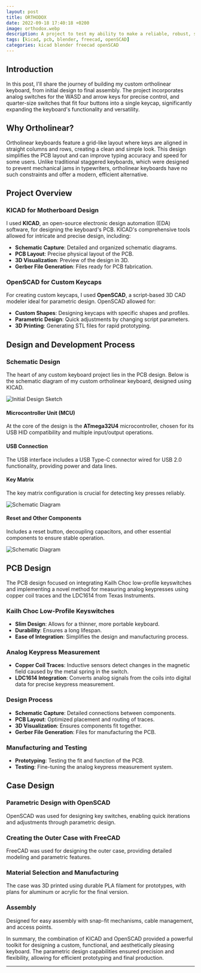 ```yaml
---
layout: post
title: ORTHODOX
date: 2022-09-18 17:40:18 +0200
image: orthodox.webp
description: A project to test my ability to make a reliable, robust, sleek and unique device.
tags: [kicad, pcb, blender, freecad, openSCAD] 
categories: kicad blender freecad openSCAD
---
```


## **Introduction**

In this post, I'll share the journey of building my custom ortholinear keyboard, from initial design to final assembly. The project incorporates analog switches for the WASD and arrow keys for precise control, and quarter-size switches that fit four buttons into a single keycap, significantly expanding the keyboard's functionality and versatility.

## **Why Ortholinear?**

Ortholinear keyboards feature a grid-like layout where keys are aligned in straight columns and rows, creating a clean and simple look. This design simplifies the PCB layout and can improve typing accuracy and speed for some users. Unlike traditional staggered keyboards, which were designed to prevent mechanical jams in typewriters, ortholinear keyboards have no such constraints and offer a modern, efficient alternative.

## **Project Overview**

### **KICAD for Motherboard Design**

I used **KICAD**, an open-source electronic design automation (EDA) software, for designing the keyboard's PCB. KICAD's comprehensive tools allowed for intricate and precise design, including:

- **Schematic Capture**: Detailed and organized schematic diagrams.
- **PCB Layout**: Precise physical layout of the PCB.
- **3D Visualization**: Preview of the design in 3D.
- **Gerber File Generation**: Files ready for PCB fabrication.

### **OpenSCAD for Custom Keycaps**

For creating custom keycaps, I used **OpenSCAD**, a script-based 3D CAD modeler ideal for parametric design. OpenSCAD allowed for:

- **Custom Shapes**: Designing keycaps with specific shapes and profiles.
- **Parametric Design**: Quick adjustments by changing script parameters.
- **3D Printing**: Generating STL files for rapid prototyping.

## **Design and Development Process**

### **Schematic Design**

The heart of any custom keyboard project lies in the PCB design. Below is the schematic diagram of my custom ortholinear keyboard, designed using KICAD.

![Initial Design Sketch]({{site.baseurl}}/images/keyboardmotherboard.webp)

#### **Microcontroller Unit (MCU)**

At the core of the design is the **ATmega32U4** microcontroller, chosen for its USB HID compatibility and multiple input/output operations.

#### **USB Connection**

The USB interface includes a USB Type-C connector wired for USB 2.0 functionality, providing power and data lines.

#### **Key Matrix**

The key matrix configuration is crucial for detecting key presses reliably.

![Schematic Diagram]({{site.baseurl}}/images/keyswitchmatrix.webp)

#### **Reset and Other Components**

Includes a reset button, decoupling capacitors, and other essential components to ensure stable operation.

![Schematic Diagram]({{site.baseurl}}/images/keyboardlayout.webp)

## **PCB Design**

The PCB design focused on integrating Kailh Choc low-profile keyswitches and implementing a novel method for measuring analog keypresses using copper coil traces and the LDC1614 from Texas Instruments.

### **Kailh Choc Low-Profile Keyswitches**

- **Slim Design**: Allows for a thinner, more portable keyboard.
- **Durability**: Ensures a long lifespan.
- **Ease of Integration**: Simplifies the design and manufacturing process.

### **Analog Keypress Measurement**

- **Copper Coil Traces**: Inductive sensors detect changes in the magnetic field caused by the metal spring in the switch.
- **LDC1614 Integration**: Converts analog signals from the coils into digital data for precise keypress measurement.

### **Design Process**

- **Schematic Capture**: Detailed connections between components.
- **PCB Layout**: Optimized placement and routing of traces.
- **3D Visualization**: Ensures components fit together.
- **Gerber File Generation**: Files for manufacturing the PCB.

### **Manufacturing and Testing**

- **Prototyping**: Testing the fit and function of the PCB.
- **Testing**: Fine-tuning the analog keypress measurement system.

## **Case Design**

### **Parametric Design with OpenSCAD**

OpenSCAD was used for designing key switches, enabling quick iterations and adjustments through parametric design.

### **Creating the Outer Case with FreeCAD**

FreeCAD was used for designing the outer case, providing detailed modeling and parametric features.

### **Material Selection and Manufacturing**

The case was 3D printed using durable PLA filament for prototypes, with plans for aluminum or acrylic for the final version.

### **Assembly**

Designed for easy assembly with snap-fit mechanisms, cable management, and access points.

In summary, the combination of KICAD and OpenSCAD provided a powerful toolkit for designing a custom, functional, and aesthetically pleasing keyboard. The parametric design capabilities ensured precision and flexibility, allowing for efficient prototyping and final production.

---
